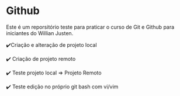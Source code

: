 # Github 

Este é um reporsitório teste para praticar o curso de Git e Github para iniciantes do Willian Justen. 

:heavy_check_mark:Criação e alteração de projeto local

:heavy_check_mark: Criação de projeto remoto

:heavy_check_mark: Teste projeto local => Projeto Remoto 

:heavy_check_mark: Teste edição no próprio git bash com vi/vim





